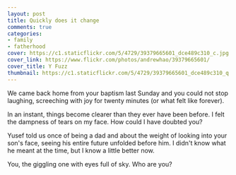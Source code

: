 ```yaml
---
layout: post
title: Quickly does it change
comments: true
categories:
- family
- fatherhood
cover: https://c1.staticflickr.com/5/4729/39379665601_dce489c310_c.jpg
cover_link: https://www.flickr.com/photos/andrewhao/39379665601/
cover_title: Y Fuzz
thumbnail: https://c1.staticflickr.com/5/4729/39379665601_dce489c310_q.jpg
---
```


We came back home from your baptism last Sunday and you could not stop laughing, screeching with joy for twenty minutes (or what felt like forever).

In an instant, things become clearer than they ever have been before. I felt the dampness of tears on my face. How could I have doubted you?

Yusef told us once of being a dad and about the weight of looking into your son's face, seeing his entire future unfolded before him. I didn't know what he meant at the time, but I know a little better now.

You, the giggling one with eyes full of sky. Who are you?
